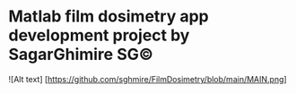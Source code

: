 # Matlab film dosimetry app development project by  SagarGhimire SG©

![Alt text] [https://github.com/sghmire/FilmDosimetry/blob/main/MAIN.png]
